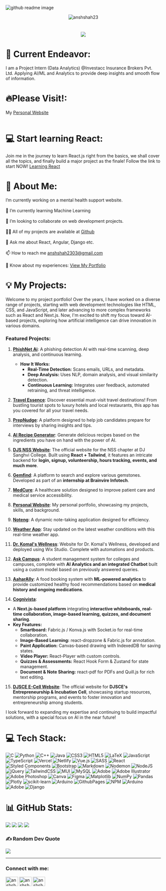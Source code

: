 ![github readme image](https://github.com/anshshah23/anshshah23/assets/122973942/de8ff55a-9796-4e99-865e-803807f6b1b3)

<p align="center"> <img src="https://komarev.com/ghpvc/?username=anshshah23&label=Profile%20views&color=0e75b6&style=flat" alt="anshshah23" /> </p>

<h1 align="center">
    <img src="https://readme-typing-svg.herokuapp.com/?font=SpaceMono&size=35&center=true&vCenter=true&width=500&height=70&duration=4000&lines=+Hey+there👋;+I'm+Ansh+Shah💻;+Full+Stack+Developer🚀;+Competitive+Coder+✊🏻;+Data+Analyst💻;+AI/ML+Enthusiast🚀" />
</h1>

# 🚀 Current Endeavor:
I am a Project Intern (Data Analytics) @Investacc Insurance Brokers Pvt. Ltd. Applying AI/ML and Analytics to provide deep insights and smooth flow of information.

# 🔥Please Visit!:
My <a href="https://anshshah.vercel.app" target="blank" rel="noopener noreferrer">Personal Website</a>
<br><br>
# 💻 Start learning React:
Join me in the journey to learn React.js right from the basics, we shall cover all the topics, and finally build a major project as the finale! Follow the link to start NOW!
<a href="https://github.com/anshshah23/learning-react" target="blank" rel="noopener noreferrer">Learning React</a>

# 💫 About Me:
 I’m currently working on a mental health support website.<br><br>🌱 I’m currently learning Machine Learning<br><br>👯 I’m looking to collaborate on web development projects.<br><br>👨‍💻 All of my projects are available at <a href="#projects" >Github</a><br><br>💬 Ask me about React, Angular, Django etc.<br><br>📫 How to reach me <a href="mailto:anshshah2303@gmail.com" target="_blank" rel="noopener noreferrer">
        anshshah2303@gmail.com
    </a><br><br>📄 Know about my experiences: <a href="https://anshshah.vercel.app" target="_blank" rel="noopener noreferrer" >View My Portfolio</a>

# 💡 My Projects:

Welcome to my project portfolio! Over the years, I have worked on a diverse range of projects, starting with web development technologies like HTML, CSS, and JavaScript, and later advancing to more complex frameworks such as React and Next.js. Now, I'm excited to shift my focus toward AI-based projects, exploring how artificial intelligence can drive innovation in various domains.

<section id="projects">
    
### Featured Projects:
    
1) [**PhishNet Ai**](https://phishnetai.vercel.app/): A phishing detection AI with real-time scanning, deep analysis, and continuous learning.
   - **How It Works:**
     - **Real-Time Detection:** Scans emails, URLs, and metadata.
     - **Deep Analysis:** Uses NLP, domain analysis, and visual similarity detection.
     - **Continuous Learning:** Integrates user feedback, automated retraining, and threat intelligence.

2) [**Travel Essence**](https://travelessence-byansh.vercel.app): Discover essential must-visit travel destinations! From bustling tourist spots to luxury hotels and local restaurants, this app has you covered for all your travel needs.

3) [**PrepNudge**](https://prepnudge.vercel.app): A platform designed to help job candidates prepare for interviews by sharing insights and tips.

4) [**AI Recipe Generator**](https://recipegeneratorreactapp.onrender.com/): Generate delicious recipes based on the ingredients you have on hand with the power of AI.

5) [**DJS NSS Website**](https://www.djsnss.com): The official website for the NSS chapter at DJ Sanghvi College. Built using **React + Tailwind**, it features an intricate backend for **login, signup, volunteership, hours tracking, events, and much more**.

6) [**Gemfind**](https://gemfind.com): A platform to search and explore various gemstones. Developed as part of an **internship at Brainvire Infotech**.

7) [**MedCure**](https://github.com/anshshah23/medcare): A healthcare solution designed to improve patient care and medical service accessibility.

8) [**Personal Website**](https://anshshah.vercel.app): My personal portfolio, showcasing my projects, skills, and background.

9) [**Noteng**](https://noteng.vercel.app): A dynamic note-taking application designed for efficiency.

10) [**Weather App**](https://weather-app-byansh.vercel.app/): Stay updated on the latest weather conditions with this real-time weather app.

11) [**Dr. Komal's Wellness**](https://www.drkomalswellness.com/): Website for Dr. Komal's Wellness, developed and deployed using Wix Studio. Complete with automations and products.

12) [**Ask Campus**](https://ask-campus.vercel.app/): A student management system for colleges and campuses, complete with **AI Analytics and an integrated Chatbot** built using a custom model based on previously answered queries.

13) [**AaharAlly**](https://github.com/anshshah23/AaharAlly): A food booking system with **ML-powered analytics** to provide customized healthy food recommendations based on **medical history and ongoing medications**.

14) [**Cognivista**](https://cognivista.vercel.app/):  
   - A **Next.js-based platform** integrating **interactive whiteboards, real-time collaboration, image-based learning, quizzes, and document sharing**.  
   - **Key Features:**  
     - **Smartboard:** Fabric.js / Konva.js with Socket.io for real-time collaboration.  
     - **Image-Based Learning:** react-dropzone & Fabric.js for annotation.  
     - **Paint Application:** Canvas-based drawing with IndexedDB for saving states.  
     - **Video Player:** React-Player with custom controls.  
     - **Quizzes & Assessments:** React Hook Form & Zustand for state management.  
     - **Document & Note Sharing:** react-pdf for PDFs and Quill.js for rich text editing.

15) [**DJSCE E-Cell Website**](https://www.djsceecell.com): The official website for **DJSCE's Entrepreneurship & Incubation Cell**, showcasing startup resources, mentorship programs, and events to foster innovation and entrepreneurship among students.
</section>
I look forward to expanding my expertise and continuing to build impactful solutions, with a special focus on AI in the near future!


# 💻 Tech Stack:
![C](https://img.shields.io/badge/c-%2300599C.svg?style=for-the-badge&logo=c&logoColor=white) ![Python](https://img.shields.io/badge/python-3670A0?style=for-the-badge&logo=python&logoColor=ffdd54) ![C++](https://img.shields.io/badge/c++-%2300599C.svg?style=for-the-badge&logo=c%2B%2B&logoColor=white) ![Java](https://img.shields.io/badge/java-%23ED8B00.svg?style=for-the-badge&logo=openjdk&logoColor=white) ![CSS3](https://img.shields.io/badge/css3-%231572B6.svg?style=for-the-badge&logo=css3&logoColor=white) ![HTML5](https://img.shields.io/badge/html5-%23E34F26.svg?style=for-the-badge&logo=html5&logoColor=white) ![LaTeX](https://img.shields.io/badge/latex-%23008080.svg?style=for-the-badge&logo=latex&logoColor=white) ![JavaScript](https://img.shields.io/badge/javascript-%23323330.svg?style=for-the-badge&logo=javascript&logoColor=%23F7DF1E) ![TypeScript](https://img.shields.io/badge/typescript-%23007ACC.svg?style=for-the-badge&logo=typescript&logoColor=white) ![Vercel](https://img.shields.io/badge/vercel-%23000000.svg?style=for-the-badge&logo=vercel&logoColor=white) ![Netlify](https://img.shields.io/badge/netlify-%23000000.svg?style=for-the-badge&logo=netlify&logoColor=#00C7B7) ![Vue.js](https://img.shields.io/badge/vue.js-%2335495e.svg?style=for-the-badge&logo=vuedotjs&logoColor=%234FC08D) ![SASS](https://img.shields.io/badge/SASS-hotpink.svg?style=for-the-badge&logo=SASS&logoColor=white) ![React](https://img.shields.io/badge/react-%2320232a.svg?style=for-the-badge&logo=react&logoColor=%2361DAFB) ![Styled Components](https://img.shields.io/badge/styled--components-DB7093?style=for-the-badge&logo=styled-components&logoColor=white) ![Bootstrap](https://img.shields.io/badge/bootstrap-%238511FA.svg?style=for-the-badge&logo=bootstrap&logoColor=white) ![Markdown](https://img.shields.io/badge/markdown-%23000000.svg?style=for-the-badge&logo=markdown&logoColor=white) ![Nodemon](https://img.shields.io/badge/NODEMON-%23323330.svg?style=for-the-badge&logo=nodemon&logoColor=%BBDEAD) ![NodeJS](https://img.shields.io/badge/node.js-6DA55F?style=for-the-badge&logo=node.js&logoColor=white) ![jQuery](https://img.shields.io/badge/jquery-%230769AD.svg?style=for-the-badge&logo=jquery&logoColor=white) ![TailwindCSS](https://img.shields.io/badge/tailwindcss-%2338B2AC.svg?style=for-the-badge&logo=tailwind-css&logoColor=white) ![MUI](https://img.shields.io/badge/MUI-%230081CB.svg?style=for-the-badge&logo=mui&logoColor=white) ![MySQL](https://img.shields.io/badge/mysql-%2300000f.svg?style=for-the-badge&logo=mysql&logoColor=white) ![Adobe](https://img.shields.io/badge/adobe-%23FF0000.svg?style=for-the-badge&logo=adobe&logoColor=white) ![Adobe Illustrator](https://img.shields.io/badge/adobe%20illustrator-%23FF9A00.svg?style=for-the-badge&logo=adobe%20illustrator&logoColor=white) ![Adobe Photoshop](https://img.shields.io/badge/adobe%20photoshop-%2331A8FF.svg?style=for-the-badge&logo=adobe%20photoshop&logoColor=white) ![Canva](https://img.shields.io/badge/Canva-%2300C4CC.svg?style=for-the-badge&logo=Canva&logoColor=white) ![Figma](https://img.shields.io/badge/figma-%23F24E1E.svg?style=for-the-badge&logo=figma&logoColor=white) ![Matplotlib](https://img.shields.io/badge/Matplotlib-%23ffffff.svg?style=for-the-badge&logo=Matplotlib&logoColor=black) ![NumPy](https://img.shields.io/badge/numpy-%23013243.svg?style=for-the-badge&logo=numpy&logoColor=white) ![Pandas](https://img.shields.io/badge/pandas-%23150458.svg?style=for-the-badge&logo=pandas&logoColor=white) ![Plotly](https://img.shields.io/badge/Plotly-%233F4F75.svg?style=for-the-badge&logo=plotly&logoColor=white) ![scikit-learn](https://img.shields.io/badge/scikit--learn-%23F7931E.svg?style=for-the-badge&logo=scikit-learn&logoColor=white) ![Arduino](https://img.shields.io/badge/-Arduino-00979D?style=for-the-badge&logo=Arduino&logoColor=white) ![GithubPages](https://img.shields.io/badge/github%20pages-121013?style=for-the-badge&logo=github&logoColor=white) ![NPM](https://img.shields.io/badge/NPM-%23CB3837.svg?style=for-the-badge&logo=npm&logoColor=white) ![Arduino](https://img.shields.io/badge/-Arduino-00979D?style=for-the-badge&logo=Arduino&logoColor=white) ![Adobe](https://img.shields.io/badge/adobe-%23FF0000.svg?style=for-the-badge&logo=adobe&logoColor=white) ![Django](https://img.shields.io/badge/django-%23092E20.svg?style=for-the-badge&logo=django&logoColor=white)

<!-- Proudly created with GPRM ( https://gprm.itsvg.in ) -->

# 📊 GitHub Stats:
![](https://github-readme-stats.vercel.app/api?username=anshshah23&theme=dark&hide_border=false&include_all_commits=true&count_private=false) ![](https://github-readme-streak-stats.herokuapp.com/?user=anshshah23&theme=dark&hide_border=false) ![](https://github-readme-stats.vercel.app/api/top-langs/?username=anshshah23&theme=dark&hide_border=false&include_all_commits=true&count_private=false&layout=compact)
![](https://streak-stats.demolab.com/?user=anshshah23)

### ✍️ Random Dev Quote
![](https://quotes-github-readme.vercel.app/api?type=horizontal&theme=radical)

---

<h3 align="left">Connect with me:</h3>
<p align="left">
<a href="https://linkedin.com/in/anshshah23" target="blank"><img align="center" src="https://raw.githubusercontent.com/rahuldkjain/github-profile-readme-generator/master/src/images/icons/Social/linked-in-alt.svg" alt="anshshah23" height="30" width="40" /></a>
<a href="https://www.hackerrank.com/anshshah23" target="blank"><img align="center" src="https://raw.githubusercontent.com/rahuldkjain/github-profile-readme-generator/master/src/images/icons/Social/hackerrank.svg" alt="anshshah23" height="30" width="40" /></a>
<a href="https://www.leetcode.com/anshshah23" target="blank"><img align="center" src="https://raw.githubusercontent.com/rahuldkjain/github-profile-readme-generator/master/src/images/icons/Social/leet-code.svg" alt="anshshah23" height="30" width="40" /></a>
</p>
